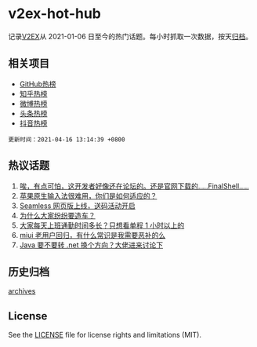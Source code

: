 # v2ex-hot-hub

 记录[V2EX](https://www.v2ex.com/)从 2021-01-06 日至今的热门话题。每小时抓取一次数据，按天[归档](archives)。
 
 ## 相关项目

- [GitHub热榜](https://github.com/snaildev/github-hot-hub)
- [知乎热榜](https://github.com/snaildev/zhihu-hot-hub)
- [微博热榜](https://github.com/snaildev/weibo-hot-hub)
- [头条热榜](https://github.com/snaildev/toutiao-hot-hub)
- [抖音热榜](https://github.com/snaildev/douyin-hot-hub)


 `更新时间：2021-04-16 13:14:39 +0800`

## 热议话题

1. [唉，有点可怕，这开发者好像还在论坛的。还是官网下载的.....FinalShell.....](https://www.v2ex.com/t/770866)
1. [苹果原生输入法很难用，你们是如何适应的？](https://www.v2ex.com/t/771000)
1. [Seamless 网页版上线，送码活动开启](https://www.v2ex.com/t/771018)
1. [为什么大家纷纷要造车？](https://www.v2ex.com/t/770998)
1. [大家每天上班通勤时间多长？只想看单程 1 小时以上的](https://www.v2ex.com/t/771027)
1. [miui 老用户回归，有什么常识是我需要恶补的么](https://www.v2ex.com/t/770959)
1. [Java 要不要转 .net 换个方向？大佬进来讨论下](https://www.v2ex.com/t/770849)

## 历史归档

[archives](archives)

## License

See the [LICENSE](LICENSE) file for license rights and limitations (MIT).
